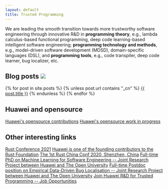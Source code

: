 ```yaml
---
layout: default
title: Trusted Programming
---
```


We are leading the smooth transition towards more trustworthy software engineering
through innovative R&D in **programming theory**, e.g., lambda calculus-based functional
programming, deep code learning-based intelligent software engineering; **programming
technology and methods**, e.g., model-driven software development (MDSD), domain-specific
languages (DSL), and **programming tools**, e.g., code transpiler, deep code learner, bug
localizer, etc.

<h2>Blog posts <a href="{{ site.baseurl }}/feed.xml"><img class="feed" src="{{ site.baseurl }}/images/feed.svg"></a></h2>

<div class="posts">
{% for post in site.posts %}
  {% unless post.url contains "_cn" %}
    <a href="{{ post.url | prepend: site.baseurl }}">{{ post.title }}</a>
  {% endunless %}
{% endfor %}
</div>

## Huawei and opensource

<div class="posts">
  <a href="{{ site.baseurl }}/articles/opensource-contributions.html">Huawei's opensource contributions</a>
  <a href="{{ site.baseurl }}/articles/work-in-progress/index.html">Huawei's opensource work in progress</a>
</div>

## Other interesting links

<div class="posts">
  <a href="https://rustconf.com/">Rust Conference 2021</a>
  <a href="https://foundation.rust-lang.org">Huawei is one of the founding contributors to the Rust Foundation</a>
  <a href="https://2020conf.rustcc.cn">The 1st Rust China Conf 2020, Shenzhen, China</a>
  <a href="https://www.open.ac.uk/about/employment/vacancies/phd-studentship-machine-learning-software-engineering-stemccphdstudentship">Full-time PhD on Machine Learning for Software Engineering -- Joint Research Project between Huawei and The Open University</a>
  <a href="https://www.linkedin.com/jobs/view/2703556146/">Full-time Postdoc position on Empirical Data-Driven Bug Localisation -- Joint Research Project between Huawei and The Open University</a>
  <a href="https://apply.workable.com/huawei-ireland/j/823CFEB55B/">Join Huawei R&D for Trusted Programming -- Job Opportunities</a>
</div>
